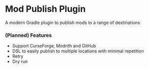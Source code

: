 # Mod Publish Plugin

A modern Gradle plugin to publish mods to a range of destinations


### (Planned) Features

- Support CurseForge, Modrith and GitHub
- DSL to easily publish to multiple locations with minimal repetition 
- Retry
- Dry run
